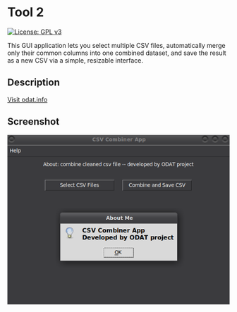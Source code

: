 # Tool 2

[![License: GPL v3](https://img.shields.io/badge/License-GPLv3-blue.svg)](https://www.gnu.org/licenses/gpl-3.0)

This GUI application lets you select multiple CSV files, automatically merge only their common columns into one combined dataset, and save the result as a new CSV via a simple, resizable interface.

## Description

[Visit odat.info](https://odat.info)

## Screenshot

![Application Screenshot](screen.png)
